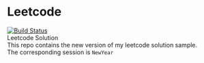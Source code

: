 # Leetcode
[![Build Status](https://travis-ci.org/jackalsin/Leetcode.svg?branch=master)](https://travis-ci.org/jackalsin/Leetcode)<br>
Leetcode Solution<br>
This repo contains the new version of my leetcode solution sample. <br>
The corresponding session is `NewYear`
